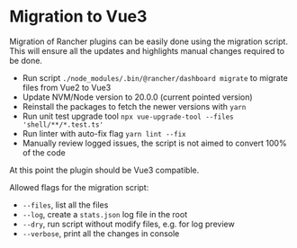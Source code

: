 # Migration to Vue3

Migration of Rancher plugins can be easily done using the migration script. This will ensure all the updates and highlights manual changes required to be done.

- Run script `./node_modules/.bin/@rancher/dashboard migrate` to migrate files from Vue2 to Vue3
- Update NVM/Node version to 20.0.0 (current pointed version)
- Reinstall the packages to fetch the newer versions with `yarn`
- Run unit test upgrade tool `npx vue-upgrade-tool --files 'shell/**/*.test.ts'`
- Run linter with auto-fix flag `yarn lint --fix`
- Manually review logged issues, the script is not aimed to convert 100% of the code

At this point the plugin should be Vue3 compatible.

Allowed flags for the migration script:

- `--files`, list all the files
- `--log`, create a `stats.json` log file in the root
- `--dry`, run script without modify files, e.g. for log preview
- `--verbose`, print all the changes in console
